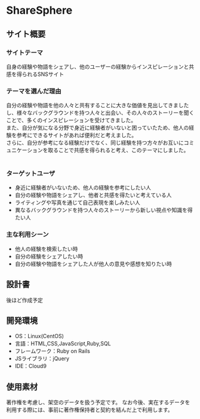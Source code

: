 # ShareSphere

## サイト概要
### サイトテーマ
自身の経験や物語をシェアし、他のユーザーの経験からインスピレーションと共感を得られるSNSサイト
​
### テーマを選んだ理由
自分の経験や物語を他の人々と共有することに大きな価値を見出してきましたし、様々なバックグラウンドを持つ人々と出会い、その人々のストーリーを聞くことで、多くのインスピレーションを受けてきました。  
また、自分が気になる分野で身近に経験者がいないと困っていたため、他人の経験を参考にできるサイトがあれば便利だと考えました。  
さらに、自分が参考になる経験だけでなく、同じ経験を持つ方々がお互いにコミュニケーションを取ることで共感を得られると考え、このテーマにしました。  
​
### ターゲットユーザ
- 身近に経験者がいないため、他人の経験を参考にしたい人
- 自分の経験や物語をシェアし、他者と共感を得たいと考えている人
- ライティングや写真を通じて自己表現を楽しみたい人
- 異なるバックグラウンドを持つ人々のストーリーから新しい視点や知識を得たい人
​
### 主な利用シーン
- 他人の経験を検索したい時
- 自分の経験をシェアしたい時
- 自分の経験や物語をシェアした人が他人の意見や感想を知りたい時
​
## 設計書
後ほど作成予定
​
## 開発環境
- OS：Linux(CentOS)
- 言語：HTML,CSS,JavaScript,Ruby,SQL
- フレームワーク：Ruby on Rails
- JSライブラリ：jQuery
- IDE：Cloud9
​
## 使用素材
 著作権を考慮し、架空のデータを扱う予定です。
 なお今後、実在するデータを利用する際には、事前に著作権保持者と契約を結んだ上で利用します。
